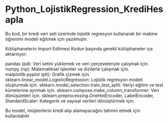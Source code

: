 # Python_LojistikRegression_KrediHesapla
Bu kod, bir kredi veri seti üzerinde lojistik regresyon kullanarak bir makine öğrenimi modeli eğitmek için yazılmıştır. 

Kütüphanelerin Import Edilmesi
Kodun başında gerekli kütüphaneler içe aktarılıyor:

pandas (pd): Veri setini yüklemek ve veri çerçeveleriyle çalışmak için.
numpy (np): Matematiksel işlemler ve dizilerle çalışmak için.
matplotlib.pyplot (plt): Grafik çizmek için.
sklearn.linear_model.LogisticRegression: Lojistik regresyon modeli oluşturmak için.
sklearn.model_selection.train_test_split: Veriyi eğitim ve test kümelerine ayırmak için.
sklearn.compose.make_column_transformer: Veri dönüşümleri için.
sklearn.preprocessing.OneHotEncoder, LabelEncoder, StandardScaler: Kategorik ve sayısal verileri dönüştürmek için.

Bu model, müşterilerin kredi alıp alamayacağını tahmin etmek için kullanılabilir
